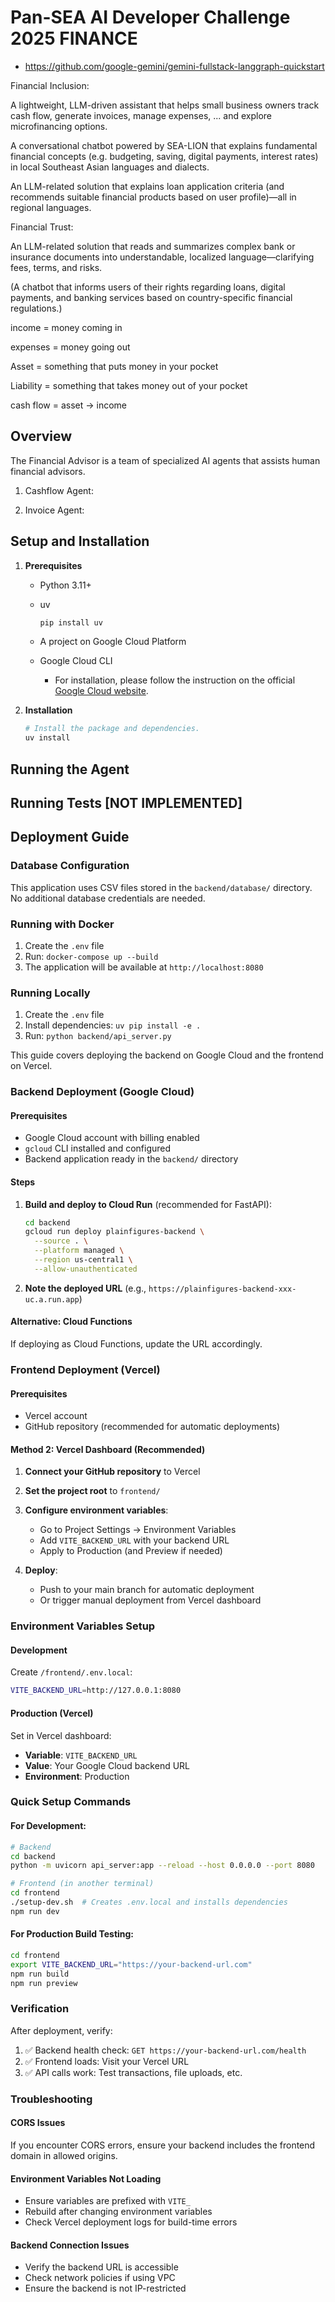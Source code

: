 # Pan-SEA AI Developer Challenge 2025 FINANCE

- https://github.com/google-gemini/gemini-fullstack-langgraph-quickstart

Financial Inclusion:

A lightweight, LLM-driven assistant that helps small business owners track cash flow, generate invoices, manage expenses, ... and explore microfinancing options.

A conversational chatbot powered by SEA-LION that explains fundamental financial concepts (e.g. budgeting, saving, digital payments, interest rates) in local Southeast Asian languages and dialects.

An LLM-related solution that explains loan application criteria (and recommends suitable financial products based on user profile)—all in regional languages.

Financial Trust:

An LLM-related solution that reads and summarizes complex bank or insurance documents into understandable, localized language—clarifying fees, terms, and risks.

(A chatbot that informs users of their rights regarding loans, digital payments, and banking services based on country-specific financial regulations.)

income = money coming in

expenses = money going out

Asset = something that puts money in your pocket

Liability = something that takes money out of your pocket

cash flow = asset -> income

## Overview

The Financial Advisor is a team of specialized AI agents that assists human financial advisors.

1. Cashflow Agent: 

2. Invoice Agent: 

## Setup and Installation

1.  **Prerequisites**

    *   Python 3.11+
    *   uv

        ```bash
        pip install uv
        ```

    * A project on Google Cloud Platform
    * Google Cloud CLI
        *   For installation, please follow the instruction on the official
            [Google Cloud website](https://cloud.google.com/sdk/docs/install).

2.  **Installation**

    ```bash
    # Install the package and dependencies.
    uv install
    ```


## Running the Agent

## Running Tests [NOT IMPLEMENTED]

## Deployment Guide

### Database Configuration

This application uses CSV files stored in the `backend/database/` directory. No additional database credentials are needed.

### Running with Docker

1. Create the `.env` file
2. Run: `docker-compose up --build`
3. The application will be available at `http://localhost:8080`

### Running Locally

1. Create the `.env` file
2. Install dependencies: `uv pip install -e .`
3. Run: `python backend/api_server.py`

This guide covers deploying the backend on Google Cloud and the frontend on Vercel.

### Backend Deployment (Google Cloud)

#### Prerequisites
- Google Cloud account with billing enabled
- `gcloud` CLI installed and configured
- Backend application ready in the `backend/` directory

#### Steps
1. **Build and deploy to Cloud Run** (recommended for FastAPI):
   ```bash
   cd backend
   gcloud run deploy plainfigures-backend \
     --source . \
     --platform managed \
     --region us-central1 \
     --allow-unauthenticated
   ```

2. **Note the deployed URL** (e.g., `https://plainfigures-backend-xxx-uc.a.run.app`)

#### Alternative: Cloud Functions
If deploying as Cloud Functions, update the URL accordingly.

### Frontend Deployment (Vercel)

#### Prerequisites
- Vercel account
- GitHub repository (recommended for automatic deployments)

#### Method 2: Vercel Dashboard (Recommended)
1. **Connect your GitHub repository** to Vercel
2. **Set the project root** to `frontend/`
3. **Configure environment variables**:
   - Go to Project Settings → Environment Variables
   - Add `VITE_BACKEND_URL` with your backend URL
   - Apply to Production (and Preview if needed)

4. **Deploy**:
   - Push to your main branch for automatic deployment
   - Or trigger manual deployment from Vercel dashboard

### Environment Variables Setup

#### Development
Create `/frontend/.env.local`:
```bash
VITE_BACKEND_URL=http://127.0.0.1:8080
```

#### Production (Vercel)
Set in Vercel dashboard:
- **Variable**: `VITE_BACKEND_URL`
- **Value**: Your Google Cloud backend URL
- **Environment**: Production

### Quick Setup Commands

#### For Development:
```bash
# Backend
cd backend
python -m uvicorn api_server:app --reload --host 0.0.0.0 --port 8080

# Frontend (in another terminal)
cd frontend
./setup-dev.sh  # Creates .env.local and installs dependencies
npm run dev
```

#### For Production Build Testing:
```bash
cd frontend
export VITE_BACKEND_URL="https://your-backend-url.com"
npm run build
npm run preview
```

### Verification

After deployment, verify:
1. ✅ Backend health check: `GET https://your-backend-url.com/health`
2. ✅ Frontend loads: Visit your Vercel URL
3. ✅ API calls work: Test transactions, file uploads, etc.

### Troubleshooting

#### CORS Issues
If you encounter CORS errors, ensure your backend includes the frontend domain in allowed origins.

#### Environment Variables Not Loading
- Ensure variables are prefixed with `VITE_`
- Rebuild after changing environment variables
- Check Vercel deployment logs for build-time errors

#### Backend Connection Issues
- Verify the backend URL is accessible
- Check network policies if using VPC
- Ensure the backend is not IP-restricted
